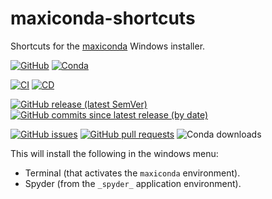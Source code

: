 # maxiconda-shortcuts

Shortcuts for the [maxiconda](https://github.com/Semi-ATE/maxiconda) Windows installer.

[![GitHub](https://img.shields.io/github/license/Semi-ATE/maxiconda-shortcuts?color=black)](https://github.com/Semi-ATE/maxiconda-shortcuts/blob/main/LICENSE)
[![Conda](https://img.shields.io/conda/pn/Semi-ATE/maxiconda-shortcuts?color=black)](https://anaconda.org/Semi-ATE/maxiconda-shortcuts)

[![CI](https://github.com/Semi-ATE/maxiconda-shortcuts/workflows/CI/badge.svg?branch=main)](https://github.com/Semi-ATE/maxiconda-shortcuts/actions?query=workflow%3ACI)
[![CD](https://github.com/Semi-ATE/maxiconda-shortcuts/workflows/CD/badge.svg)](https://github.com/Semi-ATE/maxiconda-shortcuts/actions?query=workflow%3ACD)

[![GitHub release (latest SemVer)](https://img.shields.io/github/v/release/Semi-ATE/maxiconda-shortcuts?color=blue&label=GitHub&sort=semver)](https://github.com/Semi-ATE/maxiconda-shortcuts/releases/latest)
[![GitHub commits since latest release (by date)](https://img.shields.io/github/commits-since/Semi-ATE/maxiconda-shortcuts/latest)](https://github.com/Semi-ATE/maxiconda-shortcuts)

[![GitHub issues](https://img.shields.io/github/issues/Semi-ATE/maxiconda-shortcuts)](https://github.com/Semi-ATE/maxiconda-shortcuts/issues)
[![GitHub pull requests](https://img.shields.io/github/issues-pr/Semi-ATE/maxiconda-shortcuts)](https://github.com/Semi-ATE/maxiconda-shortcuts/pulls)
![Conda downloads](https://img.shields.io/conda/dn/Semi-ATE/maxiconda-shortcuts?color=brightgreen)

This will install the following in the windows menu:
- Terminal (that activates the `maxiconda` environment).
- Spyder (from the `_spyder_` application environment).
